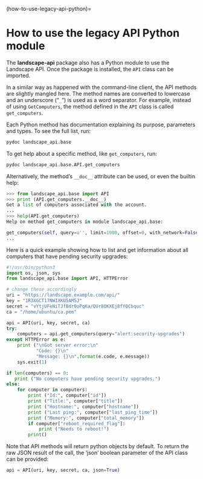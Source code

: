 (how-to-use-legacy-api-python)=
# How to use the legacy API Python module


The **landscape-api** package also has a Python module to use the Landscape API. Once the package is installed, the `API` class can be imported.

In a similar way as happened with the command-line client, the API methods are slightly mangled here. The method names are converted to lowercase and an underscore (“`_`”) is used as a word separator. For example, instead of using `GetComputers`, the method defined in the `API` class is called `get_computers`.

Each Python method has documentation explaining its purpose, parameters and types. To see the full list, run:

```bash
pydoc landscape_api.base
```

To get help about a specific method, like `get_computers`, run:

```bash
pydoc landscape_api.base.API.get_computers
```

Alternatively, the method’s `__doc__` attribute can be used, or even the builtin help:

```python
>>> from landscape_api.base import API
>>> print (API.get_computers.__doc__)
Get a list of computers associated with the account.
...
>>> help(API.get_computers)
Help on method get_computers in module landscape_api.base:

get_computers(self, query=u'', limit=1000, offset=0, with_network=False, ...
...
```

Here is a quick example showing how to list and get information about all computers that have pending security upgrades:

```python
#!/usr/bin/python3
import os, json, sys
from landscape_api.base import API, HTTPError

# change these accordingly
uri = "https://landscape.example.com/api/"
key = "1R3XGCT17NWIXKU5AM5J"
secret = "vYtjUFeNiTJfBdr0oPqKa/QUr8OKXEj8fYOCbquc"
ca = "/home/ubuntu/ca.pem"

api = API(uri, key, secret, ca)
try:
    computers = api.get_computers(query="alert:security-upgrades")
except HTTPError as e:
    print ("\nGot server error:\n"
           "Code: {}\n"
           "Message: {}\n".format(e.code, e.message))
    sys.exit(1)

if len(computers) == 0:
   print ("No computers have pending security upgrades.")
else:
    for computer in computers:
        print ("Id:", computer["id"])
        print ("Title:", computer["title"])
        print ("Hostname:", computer["hostname"])
        print ("Last ping:", computer["last_ping_time"])
        print ("Memory:", computer["total_memory"])
        if computer["reboot_required_flag"]:
            print ("Needs to reboot!")
        print()
```

Note that API methods will return python objects by default. To return the raw JSON result of the call, the ‘json’ boolean parameter of the API class can be provided:

```python
api = API(uri, key, secret, ca, json=True)
```

